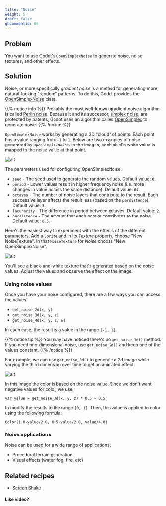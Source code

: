 ```yaml
---
title: "Noise"
weight: 5
draft: false
ghcommentid: 66
---
```


## Problem

You want to use Godot's `OpenSimplexNoise` to generate noise, noise textures, and other effects.

## Solution

Noise, or more specifically *gradient noise* is a method for generating more natural-looking "random" patterns. To do this, Godot provides the [OpenSimplexNoise](https://docs.godotengine.org/en/latest/classes/class_opensimplexnoise.html) class.

{{% notice info %}}
Probably the most well-known gradient noise algorithm is called [Perlin noise](https://en.wikipedia.org/wiki/Perlin_noise). Because it and its successor, [simplex noise](https://en.wikipedia.org/wiki/Simplex_noise), are protected by patents, Godot uses an algorithm called [OpenSimplex](https://en.wikipedia.org/wiki/OpenSimplex_noise) to generate noise.
{{% /notice %}}

`OpenSimplexNoise` works by generating a 3D "cloud" of points. Each point has a value ranging from `-1` to `1`. Below are two examples of noise generated by `OpenSimplexNoise`. In the images, each pixel's white value is mapped to the noise value at that point.

![alt](/3.x/img/2d_noise_example.png)

The parameters used for configuring OpenSimplexNoise:

* `seed` - The seed used to generate the random values. Default value: `0`.
* `period` - Lower values result in higher frequency noise (i.e. more changes in value across the same distance). Default value: `64`.
* `octaves` - The number of noise layers that contribute to the result. Each successive layer affects the result less (based on the `persistence`). Default value: `3`.
* `lacunarity` - The difference in period between octaves. Default value: `2`.
* `persistence` - The amount that each octave contributes to the noise. Default value: `0.5`.

Here's the easiest way to experiment with the effects of the different parameters. Add a `Sprite` and in its *Texture* property, choose "New NoiseTexture". In that `NoiseTexture` for *Noise* choose "New OpenSimplexNoise".

![alt](/3.x/img/2d_noise_properties.png)

You'll see a black-and-white texture that's generated based on the noise values. Adjust the values and observe the effect on the image.

### Using noise values

Once you have your noise configured, there are a few ways you can access the values.

* `get_noise_2d(x, y)`
* `get_noise_3d(x, y, z)`
* `get_noise_4d(x, y, z, w)`

In each case, the result is a value in the range `[-1, 1]`.

{{% notice tip %}}
You may have noticed there's no `get_noise_1d()` method. If you need one-dimensional noise, use `get_noise_2d()` and keep one of the values constant.
{{% /notice %}}

For example, we can use `get_noise_3d()` to generate a 2d image while varying the third dimension over time to get an animated effect:

![alt](/3.x/img/2d_noise_example02.gif)

In this image the color is based on the noise value. Since we don't want negative values for color, we use

`var value = get_noise_3d(x, y, z) * 0.5 + 0.5`

to modify the results to the range `[0, 1]`. Then, this value is applied to color using the following formula:

`Color(1.0-value/2.0, 0.5-value/2.0, value/4.0)`

### Noise applications

Noise can be used for a wide range of applications:

* Procedural terrain generation
* Visual effects (water, fog, fire, etc)

<!-- {{% notice note %}}
Download the project file here: [kinematic_vs_rigid.zip](/3.x/files/kinematic_vs_rigid.zip)
{{% /notice %}} -->

## Related recipes

- [Screen Shake](/3.x/2d/screen_shake/)

#### Like video?

<!-- {{< youtube C-Sn55e5wnk >}} -->